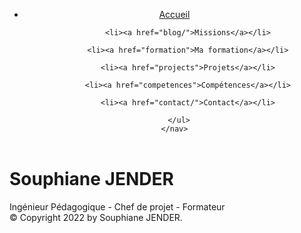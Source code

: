 <!doctype html/>
<meta charset="utf-8">

<head>
<link rel="stylesheet" href="static/style.css">
<title>Bienvenue — Souphiane JENDER - CV</title>


</head>

<body>
  <header>
    <nav>
      <ul class="nav navbar-nav">
        <li class="active"><a href="./">Accueil</a></li>
        
          <li><a href="blog/">Missions</a></li>

          <li><a href="formation">Ma formation</a></li>
        
          <li><a href="projects">Projets</a></li>
          
          <li><a href="competences">Compétences</a></li>

          <li><a href="contact/">Contact</a></li>
        
      </ul>
    </nav>
  </header>
  <div class="page">
	
    
  <h1>Souphiane JENDER</h1><h1bis>Ingénieur Pédagogique - Chef de projet - Formateur</h1bis>
	<br>


  </div>
  <footer>
    &copy; Copyright 2022 by Souphiane JENDER.
  </footer>
</body>
